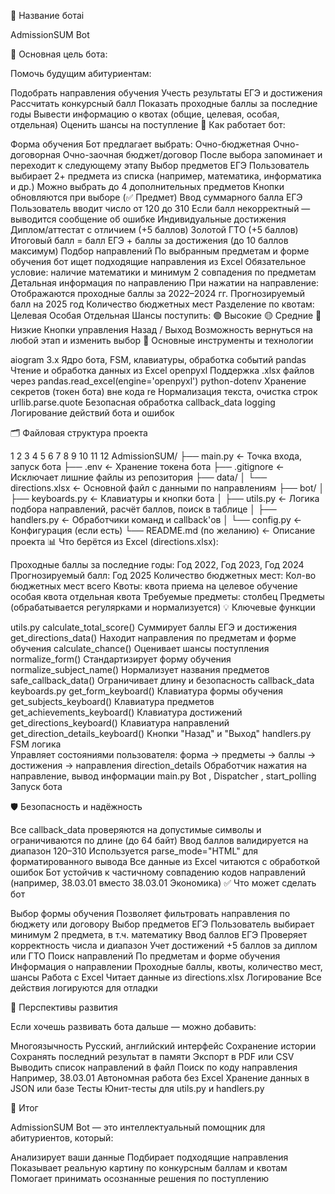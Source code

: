 🤖 Название ботаi

AdmissionSUM Bot

📌 Основная цель бота:

Помочь будущим абитуриентам:

Подобрать направления обучения
Учесть результаты ЕГЭ и достижения
Рассчитать конкурсный балл
Показать проходные баллы за последние годы
Вывести информацию о квотах (общие, целевая, особая, отдельная)
Оценить шансы на поступление
 🧠 Как работает бот:

Форма обучения
Бот предлагает выбрать:
Очно-бюджетная
Очно-договорная
Очно-заочная бюджет/договор
 После выбора запоминает и переходит к следующему этапу
 Выбор предметов ЕГЭ
Пользователь выбирает 2+ предмета из списка (например, математика, информатика и др.)
Можно выбрать до 4 дополнительных предметов
Кнопки обновляются при выборе (✅ Предмет)
 Ввод суммарного балла ЕГЭ
Пользователь вводит число от 120 до 310
Если балл некорректный — выводится сообщение об ошибке
 Индивидуальные достижения
Диплом/аттестат с отличием (+5 баллов)
Золотой ГТО (+5 баллов)
Итоговый балл = балл ЕГЭ + баллы за достижения (до 10 баллов максимум)
 Подбор направлений
По выбранным предметам и форме обучения бот ищет подходящие направления из Excel
Обязательное условие: наличие математики и минимум 2 совпадения по предметам
 Детальная информация по направлению
При нажатии на направление:
Отображаются проходные баллы за 2022–2024 гг.
Прогнозируемый балл на 2025 год
Количество бюджетных мест
Разделение по квотам:
Целевая
Особая
Отдельная
 Шансы поступить:
🟢 Высокие
🟡 Средние
🔴 Низкие
 Кнопки управления
Назад / Выход
Возможность вернуться на любой этап и изменить выбор
 🔧 Основные инструменты и технологии

aiogram 3.x
Ядро бота, FSM, клавиатуры, обработка событий
pandas
Чтение и обработка данных из Excel
openpyxl
Поддержка
.xlsx
файлов через
pandas.read_excel(engine='openpyxl')
python-dotenv
Хранение секретов (токен бота) вне кода
re
Нормализация текста, очистка строк
urllib.parse.quote
Безопасная обработка callback_data
logging
Логирование действий бота и ошибок
 
 🗂 Файловая структура проекта



1
2
3
4
5
6
7
8
9
10
11
12
AdmissionSUM/
├── main.py                  ← Точка входа, запуск бота
├── .env                     ← Хранение токена бота
├── .gitignore               ← Исключает лишние файлы из репозитория
├── data/
│   └── directions.xlsx      ← Основной файл с данными по направлениям
├── bot/
│   ├── keyboards.py         ← Клавиатуры и кнопки бота
│   ├── utils.py             ← Логика подбора направлений, расчёт баллов, поиск в таблице
│   ├── handlers.py          ← Обработчики команд и callback'ов
│   └── config.py            ← Конфигурация (если есть)
└── README.md (по желанию)  ← Описание проекта
📊 Что берётся из Excel (directions.xlsx):

Проходные баллы за последние годы: Год 2022, Год 2023, Год 2024
Прогнозируемый балл: Год 2025
Количество бюджетных мест: Кол-во бюджетных мест всего
Квоты:
квота приема на целевое обучение
особая квота
отдельная квота
 Требуемые предметы: столбец Предметы (обрабатывается регулярками и нормализуется)
 💡 Ключевые функции

utils.py
calculate_total_score()
Суммирует баллы ЕГЭ и достижения
get_directions_data()
Находит направления по предметам и форме обучения
calculate_chance()
Оценивает шансы поступления
normalize_form()
Стандартизирует форму обучения
normalize_subject_name()
Нормализует названия предметов
safe_callback_data()
Ограничивает длину и безопасность
callback_data
keyboards.py
get_form_keyboard()
Клавиатура формы обучения
get_subjects_keyboard()
Клавиатура предметов
get_achievements_keyboard()
Клавиатура достижений
get_directions_keyboard()
Клавиатура направлений
get_direction_details_keyboard()
Кнопки "Назад" и "Выход"
handlers.py
FSM логика	
Управляет состояниями пользователя: форма → предметы → баллы → достижения → направления
direction_details
Обработчик нажатия на направление, вывод информации
main.py
Bot
,
Dispatcher
,
start_polling
Запуск бота
 
 🛡️ Безопасность и надёжность

Все callback_data проверяются на допустимые символы и ограничиваются по длине (до 64 байт)
Ввод баллов валидируется на диапазон 120–310
Используется parse_mode="HTML" для форматированного вывода
Все данные из Excel читаются с обработкой ошибок
Бот устойчив к частичному совпадению кодов направлений (например, 38.03.01 вместо 38.03.01 Экономика)
 ✅ Что может сделать бот

Выбор формы обучения
Позволяет фильтровать направления по бюджету или договору
Выбор предметов ЕГЭ
Пользователь выбирает минимум 2 предмета, в т.ч. математику
Ввод баллов ЕГЭ
Проверяет корректность числа и диапазон
Учет достижений
+5 баллов за диплом или ГТО
Поиск направлений
По предметам и форме обучения
Информация о направлении
Проходные баллы, квоты, количество мест, шансы
Работа с Excel
Читает данные из
directions.xlsx
Логирование
Все действия логируются для отладки
 
 🚀 Перспективы развития

Если хочешь развивать бота дальше — можно добавить:

Многоязычность
Русский, английский интерфейс
Сохранение истории
Сохранять последний результат в памяти
Экспорт в PDF или CSV
Выводить список направлений в файл
Поиск по коду направления
Например,
38.03.01
Автономная работа без Excel
Хранение данных в JSON или базе
Тесты
Юнит-тесты для
utils.py
и
handlers.py
 
 🎯 Итог

AdmissionSUM Bot — это интеллектуальный помощник для абитуриентов, который:

Анализирует ваши данные
Подбирает подходящие направления
Показывает реальную картину по конкурсным баллам и квотам
Помогает принимать осознанные решения по поступлению
